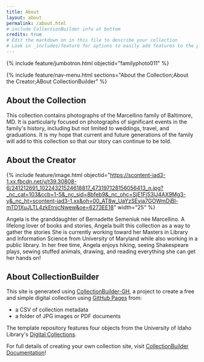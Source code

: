```yaml
---
title: About
layout: about
permalink: /about.html
# include CollectionBuilder info at bottom
credits: true
# Edit the markdown on in this file to describe your collection
# Look in _includes/feature for options to easily add features to the page
---
```


{% include feature/jumbotron.html objectid="familyphoto011" %}

{% include feature/nav-menu.html sections="About the Collection;About the Creator;ABout CollectionBuilder" %}

## About the Collection

This collection contains photographs of the Marcellino family of Baltimore, MD. It is particularly focused on photographs of significant events in the family's history, including but not limited to weddings, travel, and graduations. It is my hope that current and future generations of the family will add to this collection so that our story can continue to be told.

## About the Creator

{% include feature/image.html objectid="https://scontent-iad3-1.xx.fbcdn.net/v/t39.30808-6/241212691_10224321524618817_473197128156056413_n.jpg?_nc_cat=103&ccb=1-5&_nc_sid=8bfeb9&_nc_ohc=SjE1Fj53IJ4AX9Mg3-y&_nc_ht=scontent-iad3-1.xx&oh=00_AT8w_UaYzSEyja7GOWmDjBl-mTD1XuJLTL4zkEtnjcNwew&oe=6273EE18" width="25" %}

Angela is the granddaughter of Bernadette Semeniuk née Marcellino. A lifelong lover of books and stories, Angela built this collection as a way to gather the stories She is currently working toward her Masters in Library and Information Science from University of Maryland while also working in a public library. In her free time, Angela enjoys hiking, seeing Shakespeare plays, sewing stuffed animals, drawing, and reading everything she can get her hands on!

## About CollectionBuilder

This site is generated using [CollectionBuilder-GH](https://collectionbuilding.github.io/gh/), a project to create a free and simple digital collection using [GitHub Pages](https://pages.github.com/) from: 

- a CSV of collection metadata
- a folder of JPG images or PDF documents

The template repository features four objects from the University of Idaho Library's [Digital Collections](https://www.lib.uidaho.edu/digital). 

For full details of creating your own collection site, visit [CollectionBuilder Documentation](https://collectionbuilder.github.io/cb-docs/)!
